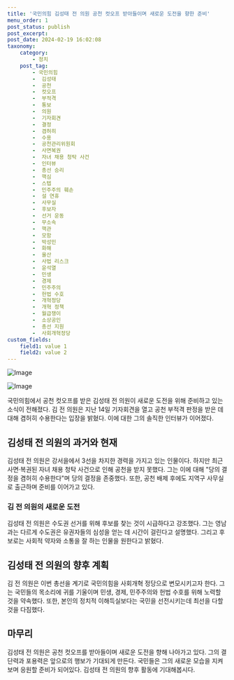 ```yaml
---
title: '국민의힘 김성태 전 의원 공천 컷오프 받아들이며 새로운 도전을 향한 준비'
menu_order: 1
post_status: publish
post_excerpt: 
post_date: 2024-02-19 16:02:08
taxonomy:
    category:
        - 정치
    post_tag:
        - 국민의힘
        -  김성태
        -  공천
        -  컷오프
        -  부적격
        -  통보
        -  의원
        -  기자회견
        -  결정
        -  겸허히
        -  수용
        -  공천관리위원회
        -  사면복권
        -  자녀 채용 청탁 사건
        -  인터뷰
        -  총선 승리
        -  핵심
        -  스텝
        -  민주주의 훼손
        -  설 연휴
        -  사무실
        -  후보자
        -  선거 운동
        -  무소속
        -  핵관
        -  모함
        -  박성민
        -  화해
        -  울산
        -  사법 리스크
        -  윤석열
        -  민생
        -  경제
        -  민주주의
        -  헌법 수호
        -  개혁정당
        -  개혁 정책
        -  월급쟁이
        -  소상공인
        -  총선 지원
        -  사회개혁정당
custom_fields:
    field1: value 1
    field2: value 2
---
```


![Image](https://imgnews.pstatic.net/image/023/2024/02/19/0003817463_001_20240219091202050.jpg?type=w647)

![Image](https://imgnews.pstatic.net/image/023/2024/02/19/0003817463_002_20240219091202126.jpg?type=w647)

국민의힘에서 공천 컷오프를 받은 김성태 전 의원이 새로운 도전을 위해 준비하고 있는 소식이 전해졌다. 김 전 의원은 지난 14일 기자회견을 열고 공천 부적격 판정을 받은 데 대해 겸허히 수용한다는 입장을 밝혔다. 이에 대한 그의 솔직한 인터뷰가 이어졌다.
## 김성태 전 의원의 과거와 현재
김성태 전 의원은 강서을에서 3선을 차지한 경력을 가지고 있는 인물이다. 하지만 최근 사면·복권된 자녀 채용 청탁 사건으로 인해 공천을 받지 못했다. 그는 이에 대해 "당의 결정을 겸허히 수용한다"며 당의 결정을 존중했다. 또한, 공천 배제 후에도 지역구 사무실로 출근하며 준비를 이어가고 있다.
### 김 전 의원의 새로운 도전
김성태 전 의원은 수도권 선거를 위해 후보를 찾는 것이 시급하다고 강조했다. 그는 영남과는 다르게 수도권은 유권자들의 심성을 얻는 데 시간이 걸린다고 설명했다. 그리고 후보로는 사회적 약자와 소통을 잘 하는 인물을 원한다고 밝혔다.
## 김성태 전 의원의 향후 계획
김 전 의원은 이번 총선을 계기로 국민의힘을 사회개혁 정당으로 변모시키고자 한다. 그는 국민들의 목소리에 귀를 기울이며 민생, 경제, 민주주의와 헌법 수호를 위해 노력할 것을 약속했다. 또한, 본인의 정치적 이해득실보다는 국민을 선전시키는데 최선을 다할 것을 다짐했다.
## 마무리
김성태 전 의원은 공천 컷오프를 받아들이며 새로운 도전을 향해 나아가고 있다. 그의 결단력과 포용력은 앞으로의 행보가 기대되게 만든다. 국민들은 그의 새로운 모습을 지켜보며 응원할 준비가 되어있다. 김성태 전 의원의 향후 활동에 기대해봅시다.
